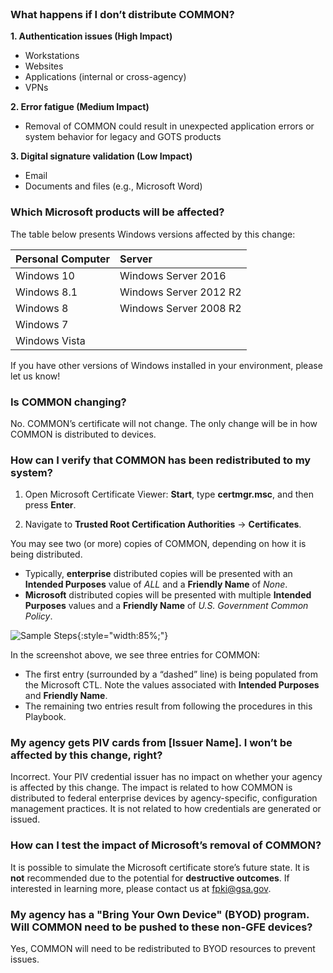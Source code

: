 <br>

### What happens if I don’t distribute COMMON?

**1.  Authentication issues (High Impact)**
- Workstations 
- Websites  
- Applications (internal or cross-agency)
- VPNs

**2.  Error fatigue (Medium Impact)**
- Removal of COMMON could result in unexpected application errors or system behavior for legacy and GOTS products

**3.  Digital signature validation (Low Impact)**
- Email
- Documents and files (e.g., Microsoft Word)


### Which Microsoft products will be affected?
The table below presents Windows versions affected by this change:

| **Personal Computer** |  **Server** | 
| :-------- |  :-------- | 
| Windows 10  | Windows Server 2016 |
| Windows 8.1   | Windows Server 2012 R2 |
| Windows 8   | Windows Server 2008 R2 |
| Windows 7   | |
| Windows Vista   | | 

If you have other versions of Windows installed in your environment, please let us know!


### Is COMMON changing?

No. COMMON’s certificate will not change. The only change will be in how COMMON is distributed to devices.


### How can I verify that COMMON has been redistributed to my system?

1. Open Microsoft Certificate Viewer:  **Start**, type **certmgr.msc**, and then press **Enter**.

2. Navigate to **Trusted Root Certification Authorities** -> **Certificates**. 


You may see two (or more) copies of COMMON, depending on how it is being distributed.

* Typically, **enterprise** distributed copies will be presented with an **Intended Purposes** value of *ALL* and a **Friendly Name** of *None*.
* **Microsoft** distributed copies will be presented with multiple **Intended Purposes** values and a **Friendly Name** of *U.S. Government Common Policy*.

![Sample Steps]({{site.baseurl}}/img/verify_trust.png){:style="width:85%;"}

In the screenshot above, we see three entries for COMMON:
- The first entry (surrounded by a “dashed” line) is being populated from the Microsoft CTL. Note the values associated with **Intended Purposes** and **Friendly Name**.
- The remaining two entries result from following the procedures in this Playbook.


### My agency gets PIV cards from [Issuer Name]. I won’t be affected by this change, right?

Incorrect. Your PIV credential issuer has no impact on whether your agency is affected by this change. The impact is related to how COMMON is distributed to federal enterprise devices by agency-specific, configuration management practices.  It is not related to how credentials are generated or issued.


### How can I test the impact of Microsoft’s removal of COMMON?

It is possible to simulate the Microsoft certificate store’s future state.  It is **not** recommended due to the potential for **destructive outcomes**. If interested in learning more, please contact us at fpki@gsa.gov.


### My agency has a "Bring Your Own Device" (BYOD) program. Will COMMON need to be pushed to these non-GFE devices?

Yes, COMMON will need to be redistributed to BYOD resources to prevent issues.
